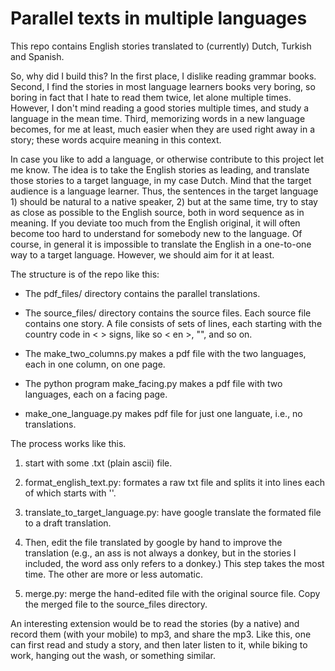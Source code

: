 # Parallel texts in multiple languages


This repo contains English stories translated to (currently) Dutch, Turkish and Spanish.  

So, why did I build this? In the first place, I dislike reading grammar books. Second, I find the stories in most language  learners books very boring,  so boring in fact that I hate to read them twice, let alone multiple times. However, I don't mind reading a good stories multiple times, and study a  language in the mean time. Third, memorizing words in a new language becomes, for me at least, much easier when they are used right away in a story; these words acquire meaning in this context.


In case you like to add a language, or otherwise contribute to this project let me know. The idea is to take the English stories as leading, and translate those stories to a target language, in my case Dutch. Mind that the target audience is a language learner. Thus, the sentences in the target language 1) should be natural to a native speaker, 2) but at the same time, try to stay as close as possible to the English source, both in word sequence as in meaning. If you deviate too much from the English original, it will often become too hard to understand for somebody new to the language. Of course, in general it is impossible to translate the English in a one-to-one way to a target language. However, we should aim for it at least.


The structure is of the repo like this:

- The pdf_files/ directory contains the parallel translations.

- The source_files/ directory contains the source files. Each source file contains one story. A file consists of sets of lines, each starting with the country code in < > signs, like so &lt; en &gt;, "<nl>", and so on.

- The make_two_columns.py makes a pdf file with the two languages, each in one column, on one page.

- The python program make_facing.py makes a pdf file with two languages, each on a facing page.

- make_one_language.py makes pdf file for just one languate, i.e., no translations.

The process works like this.

1. start with some .txt (plain ascii) file.

2. format_english_text.py: formates a raw txt file and splits it into lines each of which starts with '<en>'.

2. translate_to_target_language.py: have google translate the formated file to a draft translation. 

3. Then, edit the file translated by google by hand to improve the translation (e.g., an ass is not always a donkey, but in the stories I included, the word ass only refers to a donkey.) This step takes the most time. The other are more or less automatic.

4. merge.py: merge the hand-edited file with the original source file. Copy the merged file to the source_files directory.


An interesting extension would be to read the stories (by a native) and record them (with your mobile) to  mp3, and share the mp3. Like this, one can first read and study a story, and then later listen to it, while biking to work,  hanging out the wash, or something similar.


